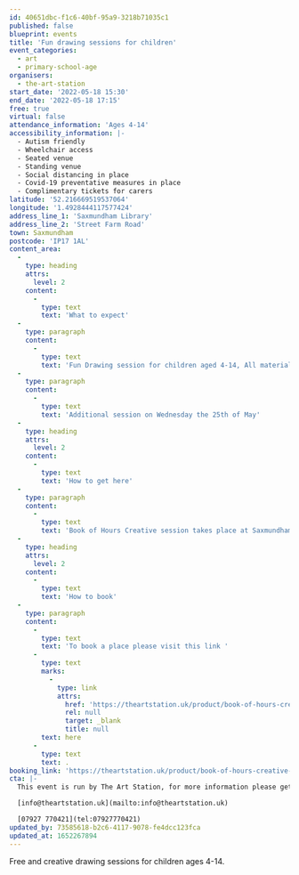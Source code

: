 ```yaml
---
id: 40651dbc-f1c6-40bf-95a9-3218b71035c1
published: false
blueprint: events
title: 'Fun drawing sessions for children'
event_categories:
  - art
  - primary-school-age
organisers:
  - the-art-station
start_date: '2022-05-18 15:30'
end_date: '2022-05-18 17:15'
free: true
virtual: false
attendance_information: 'Ages 4-14'
accessibility_information: |-
  - Autism friendly 
  - Wheelchair access
  - Seated venue 
  - Standing venue
  - Social distancing in place 
  - Covid-19 preventative measures in place 
  - Complimentary tickets for carers
latitude: '52.216669519537064'
longitude: '1.4928444117577424'
address_line_1: 'Saxmundham Library'
address_line_2: 'Street Farm Road'
town: Saxmundham
postcode: 'IP17 1AL'
content_area:
  -
    type: heading
    attrs:
      level: 2
    content:
      -
        type: text
        text: 'What to expect'
  -
    type: paragraph
    content:
      -
        type: text
        text: 'Fun Drawing session for children aged 4-14, All materials are provided.'
  -
    type: paragraph
    content:
      -
        type: text
        text: 'Additional session on Wednesday the 25th of May'
  -
    type: heading
    attrs:
      level: 2
    content:
      -
        type: text
        text: 'How to get here'
  -
    type: paragraph
    content:
      -
        type: text
        text: 'Book of Hours Creative session takes place at Saxmundham Library, IP17 1AL. Bus routes operating nearby to this venue. '
  -
    type: heading
    attrs:
      level: 2
    content:
      -
        type: text
        text: 'How to book'
  -
    type: paragraph
    content:
      -
        type: text
        text: 'To book a place please visit this link '
      -
        type: text
        marks:
          -
            type: link
            attrs:
              href: 'https://theartstation.uk/product/book-of-hours-creative-sessions/'
              rel: null
              target: _blank
              title: null
        text: here
      -
        type: text
        text: .
booking_link: 'https://theartstation.uk/product/book-of-hours-creative-sessions/'
cta: |-
  This event is run by The Art Station, for more information please get in touch via:

  [info@theartstation.uk](mailto:info@theartstation.uk)

  [07927 770421](tel:07927770421)
updated_by: 73585618-b2c6-4117-9078-fe4dcc123fca
updated_at: 1652267894
---
```

Free and creative drawing sessions for children ages 4-14.